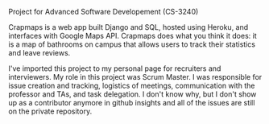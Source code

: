 Project for Advanced Software Developement (CS-3240)

Crapmaps is a web app built Django and SQL, hosted using Heroku, and interfaces with Google Maps API.
Crapmaps does what you think it does: it is a map of bathrooms on campus that allows users to track their statistics and leave reviews.

I've imported this project to my personal page for recruiters and interviewers. My role in this project was Scrum Master. I was responsible for issue creation and tracking, logistics of meetings, communication with the professor and TAs, and task delegation. I don't know why, but I don't show up as a contributor anymore in github insights and all of the issues are still on the private repository.
